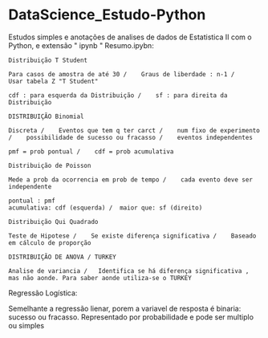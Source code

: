 # DataScience_Estudo-Python
Estudos simples e anotações de analises de dados de Estatistica II com o Python, e extensão " ipynb "
Resumo.ipybn:

    Distribuição T Student

    Para casos de amostra de até 30 /    Graus de liberdade : n-1 /    Usar tabela Z "T Student"

    cdf : para esquerda da Distribuição /    sf : para direita da Distribuição
    
    DISTRIBUIÇÃO Binomial

    Discreta /    Eventos que tem q ter carct /    num fixo de experimento /    possibilidade de sucesso ou fracasso /    eventos independentes

    pmf = prob pontual /    cdf = prob acumulativa
    
    Distribuição de Poisson

    Mede a prob da ocorrencia em prob de tempo /    cada evento deve ser independente

    pontual : pmf
    acumulativa: cdf (esquerda) /  maior que: sf (direito)
  
    Distribuição Qui Quadrado

    Teste de Hipotese /    Se existe diferença significativa /    Baseado em cálculo de proporção
    
    DISTRIBUIÇÃO DE ANOVA / TURKEY

    Analise de variancia /   Identifica se há diferença significativa , mas não aonde. Para saber aonde utiliza-se o TURKEY


Regressão Logística:

Semelhante a regressão lienar, porem a variavel de resposta é binaria: sucesso ou fracasso. Representado por probabilidade e pode ser multiplo ou simples
